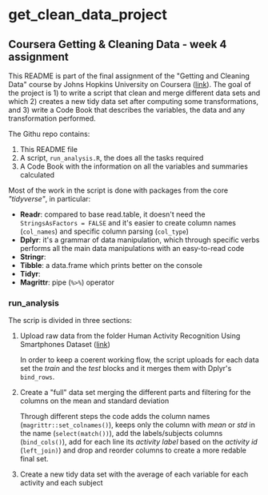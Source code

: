# get_clean_data_project
## Coursera Getting &amp; Cleaning Data - week 4 assignment

This README is part of the final assignment of the "Getting and Cleaning Data" course by Johns Hopkins University on Coursera ([link](https://www.coursera.org/learn/data-cleaning/peer/FIZtT/getting-and-cleaning-data-course-project)).
The goal of the project is 1) to write a script that clean and merge different data sets and which 2) creates a new tidy data set after computing some transformations, and 3) write a Code Book that describes the variables, the data and any transformation performed.

The Githu repo contains:
1. This README file
2. A script, `run_analysis.R`, the does all the tasks required
3. A Code Book with the information on all the variables and summaries calculated

Most of the work in the script is done with packages from the core *"tidyverse"*, in particular:
- **Readr**: compared to base read.table, it doesn't need the `StringsAsFactors = FALSE` and it's easier to create column names (`col_names`) and specific column parsing (`col_type`)
- **Dplyr**: it's a grammar of data manipulation, which through specific verbs performs all the main data manipulations with an easy-to-read code
- **Stringr**:
- **Tibble**: a data.frame which prints better on the console
- **Tidyr**:
- **Magrittr**: pipe (`%>%`) operator

### run_analysis
The scrip is divided in three sections:
1. Upload raw data from the folder Human Activity Recognition Using Smartphones Dataset ([link](https://d396qusza40orc.cloudfront.net/getdata%2Fprojectfiles%2FUCI%20HAR%20Dataset.zip))
    
    In order to keep a coerent working flow, the script uploads for each data set the *train* and the *test* blocks and it merges them  with Dplyr's `bind_rows`.
    
2. Create a "full" data set merging the different parts and filtering for the columns on the mean and standard deviation

    Through different steps the code adds the column names (`magrittr::set_colnames()`), keeps only the column with *mean* or *std* in the name (`select(match())`), add the labels/subjects columns (`bind_cols()`), add for each line its *activity label* based on the *activity id* (`left_join)`) and drop and reorder columns to create a more redable final set.

3. Create a new tidy data set with the average of each variable for each activity and each subject
